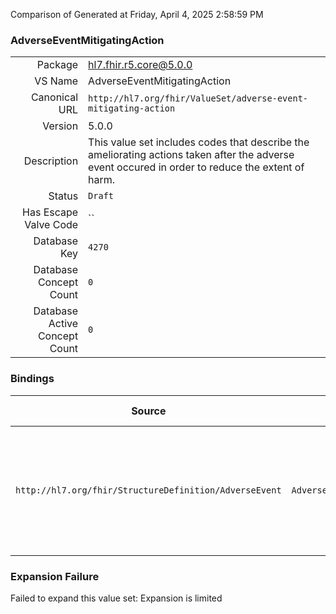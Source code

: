 Comparison of 
Generated at Friday, April 4, 2025 2:58:59 PM

### AdverseEventMitigatingAction

|      |     |
| ---: | --- |
| Package | hl7.fhir.r5.core@5.0.0 |
| VS Name | AdverseEventMitigatingAction |
| Canonical URL | `http://hl7.org/fhir/ValueSet/adverse-event-mitigating-action` |
| Version | 5.0.0 |
| Description | This value set includes codes that describe the ameliorating actions taken after the adverse event occured in order to reduce the extent of harm. |
| Status | `Draft` |
| Has Escape Valve Code | `` |
| Database Key | `4270` |
| Database Concept Count | `0` |
| Database Active Concept Count | `0` |
### Bindings

| Source | Element | Binding | Strength | Element Short |
| ------ | ------- | ------- | -------- | ------------- |
| `http://hl7.org/fhir/StructureDefinition/AdverseEvent` | `AdverseEvent.mitigatingAction.item[x]` | `http://hl7.org/fhir/ValueSet/adverse-event-mitigating-action` | `Example` | Ameliorating action taken after the adverse event occured in order to reduce the extent of harm |

### Expansion Failure

Failed to expand this value set: Expansion is limited
